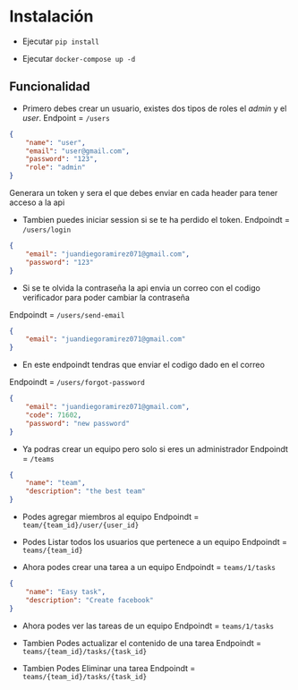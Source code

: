 # Instalación

* Ejecutar ```pip install```

* Ejecutar ```docker-compose up -d```

## Funcionalidad

* Primero debes crear un usuario, existes dos tipos de roles el *admin* y el *user*.
Endpoint = ```/users```

```JSON
{
    "name": "user",
    "email": "user@gmail.com",
    "password": "123",
    "role": "admin"
}
```

Generara un token y sera el que debes enviar en cada header para tener acceso a la api

* Tambien puedes iniciar session si se te ha perdido el token.
Endpoindt = ```/users/login```

```JSON
{
    "email": "juandiegoramirez071@gmail.com",
    "password": "123"
}
```

* Si se te olvida la contraseña la api envia un correo con el codigo verificador para poder cambiar la contraseña

Endpoindt = ```/users/send-email```

```JSON
{
    "email": "juandiegoramirez071@gmail.com"
}
```

* En este endpoindt tendras que enviar el codigo dado en el correo

Endpoindt = ```/users/forgot-password```

```JSON
{
    "email": "juandiegoramirez071@gmail.com",
    "code": 71602,
    "password": "new password"
}
```

* Ya podras crear un equipo pero solo si eres un administrador
Endpoindt = ```/teams```

```JSON
{
    "name": "team",
    "description": "the best team" 
}
```

* Podes agregar miembros al equipo
Endpoindt = ```team/{team_id}/user/{user_id}```

* Podes Listar todos los usuarios que pertenece a un equipo
Endpoindt = ```teams/{team_id}```

* Ahora podes crear una tarea a un equipo
Endpoindt = ```teams/1/tasks```

```JSON
{
    "name": "Easy task",
    "description": "Create facebook" 
}
```

* Ahora podes ver las tareas de un equipo
Endpoindt = ```teams/1/tasks```

* Tambien Podes actualizar el contenido de una tarea
Endpoindt = ```teams/{team_id}/tasks/{task_id}```

* Tambien Podes Eliminar una tarea
Endpoindt = ```teams/{team_id}/tasks/{task_id}```
